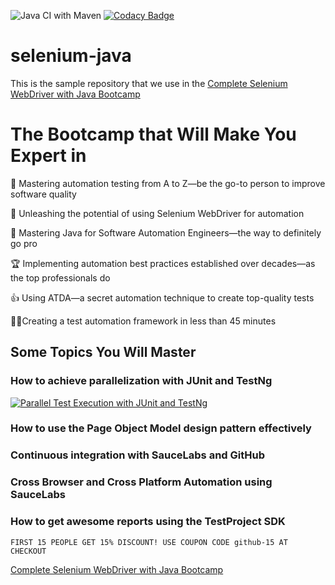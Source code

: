 ![Java CI with Maven](https://github.com/nadvolod/selenium-java/workflows/Java%20CI%20with%20Maven/badge.svg)
[![Codacy Badge](https://api.codacy.com/project/badge/Grade/95a6a0b3fe3f418fb7ff035fac5d2f87)](https://app.codacy.com/manual/nadvolod/selenium-java?utm_source=github.com&utm_medium=referral&utm_content=nadvolod/selenium-java&utm_campaign=Badge_Grade_Dashboard)
# selenium-java
This is the sample repository that we use in the [Complete Selenium WebDriver with Java Bootcamp](https://ultimateqa.com/selenium-webdriver-java-course/)

# The Bootcamp that Will Make You Expert in

💪 Mastering automation testing from A to Z—be the go-to person to improve software quality

🚀 Unleashing the potential of using Selenium WebDriver for automation

🧠 Mastering Java for Software Automation Engineers—the way to definitely go pro

🏆 Implementing automation best practices established over decades—as the top professionals do

👍 Using ATDA—a secret automation technique to create top-quality tests

🦸‍♀️️Creating a test automation framework in less than 45 minutes

## Some Topics You Will Master

### How to achieve parallelization with JUnit and TestNg

[![Parallel Test Execution with JUnit and TestNg](http://img.youtube.com/vi/ufccoaURMIc/0.jpg)](https://youtu.be/ufccoaURMIc "Parallel Test Execution with JUnit and TestNg")

### How to use the Page Object Model design pattern effectively

### Continuous integration with SauceLabs and GitHub

### Cross Browser and Cross Platform Automation using SauceLabs

### How to get awesome reports using the TestProject SDK

```
FIRST 15 PEOPLE GET 15% DISCOUNT! USE COUPON CODE github-15 AT CHECKOUT
```
[Complete Selenium WebDriver with Java Bootcamp](https://ultimateqa.com/selenium-webdriver-java-course/)
